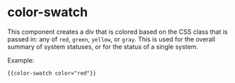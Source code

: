 # color-swatch

This component creates a div that is colored based on the CSS class that is passed in: any of `red`, `green`, `yellow`, or `gray`. This is used for the overall summary of system statuses, or for the status of a single system.

Example:
```
{{color-swatch color="red"}}
```
